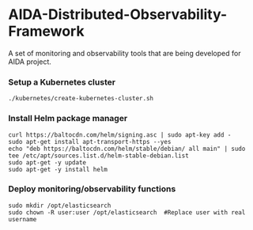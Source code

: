 # AIDA-Distributed-Observability-Framework
A set of monitoring and observability tools that are being developed for AIDA project.

### Setup a Kubernetes cluster
```shell
./kubernetes/create-kubernetes-cluster.sh
```

### Install Helm package manager
```shell
curl https://baltocdn.com/helm/signing.asc | sudo apt-key add -
sudo apt-get install apt-transport-https --yes
echo "deb https://baltocdn.com/helm/stable/debian/ all main" | sudo tee /etc/apt/sources.list.d/helm-stable-debian.list
sudo apt-get -y update
sudo apt-get -y install helm
```

### Deploy monitoring/observability functions
```shell
sudo mkdir /opt/elasticsearch
sudo chown -R user:user /opt/elasticsearch  #Replace user with real username
```